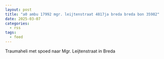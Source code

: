 ```yaml
---
layout: post
title: "a0 ambu 17992 mgr. leijtenstraat 4817ja breda breda bon 35982"
date: 2025-03-07
categories: 
  - rss
tags: 
  - feed
---
```


Traumaheli met spoed naar Mgr. Leijtenstraat in Breda
